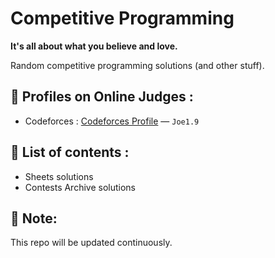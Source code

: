 # Competitive Programming

**It's all about what you believe and love.**

Random competitive programming solutions (and other stuff).

## 📌 Profiles on Online Judges :

- Codeforces : [Codeforces Profile](https://codeforces.com/profile/Joe1.9) — `Joe1.9`


## 📂 List of contents :

- Sheets solutions
- Contests Archive solutions

## 📌 Note:

This repo will be updated continuously.

